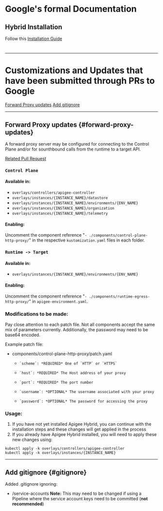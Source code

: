 # Google's formal Documentation

## Hybrid Installation
Follow this [Installation Guide](https://cloud.google.com/apigee/docs/hybrid/preview/new-install-user-guide)

# 
---



# Customizations and Updates that have been submitted through PRs to Google
[Forward Proxy updates](#forward-proxy-updates)
[Add gitignore](#gitignore)

---
## Forward Proxy updates {#forward-proxy-updates}
A forward proxy server may be configured for connecting to the Control Plane and/or for sounthbound calls from the runtime to a target API.

[Related Pull Request](https://github.com/apigee/apigee-hybrid-install/pull/16)


### `Control Plane`

#### Available in:

 - `overlays/controllers/apigee-controller`
 - `overlays/instances/{INSTANCE_NAME}/datastore`
 - `overlays/instances/{INSTANCE_NAME}/environments/{ENV_NAME}`
 - `overlays/instances/{INSTANCE_NAME}/organization`
 - `overlays/instances/{INSTANCE_NAME}/telemetry`

#### Enabling:
Uncomment the component reference "`- ./components/control-plane-http-proxy/`" in the respective `kustomization.yaml` files in each folder.

### `Runtime -> Target`

#### Available in:

 - `overlays/instances/{INSTANCE_NAME}/environments/{ENV_NAME}`

#### Enabling:
Uncomment the component reference "`- ./components/runtime-egress-http-proxy/`" in `apigee-environment.yaml`.


### Modifications to be made:
Pay close attention to each patch file. Not all components accept the same mix of parameters currently. Additionally, the password may need to be base64 encoded.

Example patch file:
- components/control-plane-http-proxy/patch.yaml
   -     `scheme`: *REQUIRED* One of `HTTP` or `HTTPS`
   -     `host`: *REQUIRED* The Host address of your proxy
   -     `port`: *REQUIRED* The port number
   -     `username`: *OPTIONAL* The username associated with your proxy
   -     `password`: *OPTIONAL* The password for accessing the proxy

### Usage:

1. If you have not yet installed Apigee Hybrid, you can continue with the installation steps and these changes will get applied in the process
1. If you already have Apigee Hybrid installed, you will need to apply these new changes using:

```
kubectl apply -k overlays/controllers/apigee-controller
kubectl apply -k overlays/instances/{INSTANCE_NAME}
```

---
## Add gitignore {#gitignore}
Added .gitignore ignoring:
 - /service-accounts **Note:** This may need to be changed if using a Pipeline where the service account keys need to be committed (**not recommended**)

